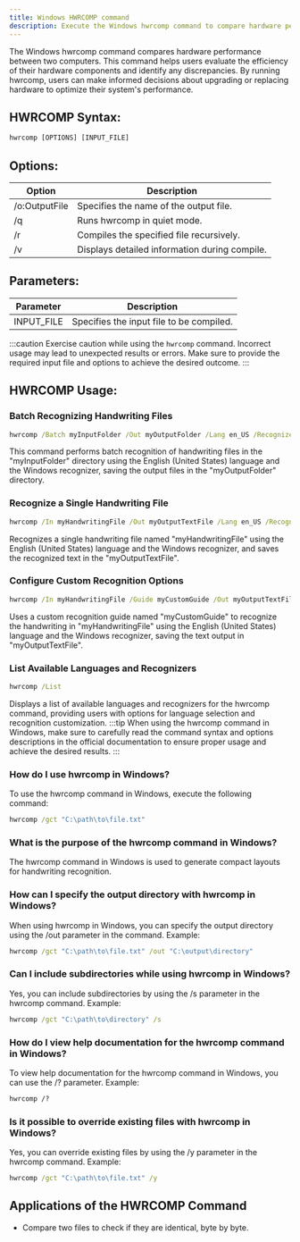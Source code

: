 ```yaml
---
title: Windows HWRCOMP command
description: Execute the Windows hwrcomp command to compare hardware performance between two computers efficiently.
---
```


The Windows hwrcomp command compares hardware performance between two computers. This command helps users evaluate the efficiency of their hardware components and identify any discrepancies. By running hwrcomp, users can make informed decisions about upgrading or replacing hardware to optimize their system's performance.

## HWRCOMP Syntax:
```cmd
hwrcomp [OPTIONS] [INPUT_FILE]
```

## Options:
| Option         | Description                                 |
|----------------|---------------------------------------------|
| /o:OutputFile  | Specifies the name of the output file.      |
| /q             | Runs hwrcomp in quiet mode.                 |
| /r             | Compiles the specified file recursively.    |
| /v             | Displays detailed information during compile.|

## Parameters:
| Parameter   | Description                                     |
|-------------|-------------------------------------------------|
| INPUT_FILE  | Specifies the input file to be compiled.        |

:::caution
Exercise caution while using the `hwrcomp` command. Incorrect usage may lead to unexpected results or errors. Make sure to provide the required input file and options to achieve the desired outcome.
:::
## HWRCOMP Usage:
### Batch Recognizing Handwriting Files
```cmd
hwrcomp /Batch myInputFolder /Out myOutputFolder /Lang en_US /Recognizer Windows
```
This command performs batch recognition of handwriting files in the "myInputFolder" directory using the English (United States) language and the Windows recognizer, saving the output files in the "myOutputFolder" directory.

### Recognize a Single Handwriting File
```cmd
hwrcomp /In myHandwritingFile /Out myOutputTextFile /Lang en_US /Recognizer Windows
```
Recognizes a single handwriting file named "myHandwritingFile" using the English (United States) language and the Windows recognizer, and saves the recognized text in the "myOutputTextFile".

### Configure Custom Recognition Options
```cmd
hwrcomp /In myHandwritingFile /Guide myCustomGuide /Out myOutputTextFile /Lang en_US /Recognizer Windows
```
Uses a custom recognition guide named "myCustomGuide" to recognize the handwriting in "myHandwritingFile" using the English (United States) language and the Windows recognizer, saving the text output in "myOutputTextFile".

### List Available Languages and Recognizers
```cmd
hwrcomp /List
```
Displays a list of available languages and recognizers for the hwrcomp command, providing users with options for language selection and recognition customization.
:::tip
When using the hwrcomp command in Windows, make sure to carefully read the command syntax and options descriptions in the official documentation to ensure proper usage and achieve the desired results.
:::

### How do I use hwrcomp in Windows?
To use the hwrcomp command in Windows, execute the following command:
```cmd
hwrcomp /gct "C:\path\to\file.txt"
```

### What is the purpose of the hwrcomp command in Windows?
The hwrcomp command in Windows is used to generate compact layouts for handwriting recognition.

### How can I specify the output directory with hwrcomp in Windows?
When using hwrcomp in Windows, you can specify the output directory using the /out parameter in the command. Example:
```cmd
hwrcomp /gct "C:\path\to\file.txt" /out "C:\output\directory"
```

### Can I include subdirectories while using hwrcomp in Windows?
Yes, you can include subdirectories by using the /s parameter in the hwrcomp command. Example:
```cmd
hwrcomp /gct "C:\path\to\directory" /s
```

### How do I view help documentation for the hwrcomp command in Windows?
To view help documentation for the hwrcomp command in Windows, you can use the /? parameter. Example:
```cmd
hwrcomp /?
```

### Is it possible to override existing files with hwrcomp in Windows?
Yes, you can override existing files by using the /y parameter in the hwrcomp command. Example:
```cmd
hwrcomp /gct "C:\path\to\file.txt" /y
```

## Applications of the HWRCOMP Command

- Compare two files to check if they are identical, byte by byte.